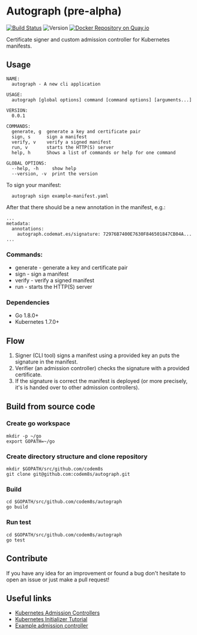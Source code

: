 # Autograph (pre-alpha)
[![Build Status](https://travis-ci.org/codem8s/autograph.svg?branch=master)](https://travis-ci.org/codem8s/autograph)
![Version](https://img.shields.io/badge/version-0.0.1-brightgreen.svg)
[![Docker Repository on Quay.io](https://quay.io/repository/codem8s/autograph/status "Docker Repository on Quay.io")](https://quay.io/repository/codem8s/autograph)

Certificate signer and custom admission controller for Kubernetes manifests.

## Usage

    NAME:
      autograph - A new cli application

    USAGE:
      autograph [global options] command [command options] [arguments...]

    VERSION:
      0.0.1

    COMMANDS:
      generate, g  generate a key and certificate pair
      sign, s      sign a manifest
      verify, v    verify a signed manifest
      run, v       starts the HTTP(S) server
      help, h      Shows a list of commands or help for one command

    GLOBAL OPTIONS:
      --help, -h     show help
      --version, -v  print the version
      
 To sign your manifest:
 
      autograph sign example-manifest.yaml
    
After that there should be a new annotation in the manifest, e.g.:

    ...
    metadata:
      annotations:
        autograph.codemat.es/signature: 72976B7400E7630F846501847CB04A...
    ...

### Commands:
- generate - generate a key and certificate pair
- sign - sign a manifest
- verify - verify a signed manifest
- run - starts the HTTP(S) server

### Dependencies

- Go 1.8.0+
- Kubernetes 1.7.0+

## Flow

1. Signer (CLI tool) signs a manifest using a provided key an puts the signature in the manifest.
2. Verifier (an admission controller) checks the signature with a provided certificate.
3. If the signature is correct the manifest is deployed (or more precisely, it's is handed over to other admission controllers).

## Build from source code

### Create go workspace

    mkdir -p ~/go
    export GOPATH=~/go
    
### Create directory structure and clone repository
    
    mkdir $GOPATH/src/github.com/codem8s
    git clone git@github.com:codem8s/autograph.git
    
### Build
    
    cd $GOPATH/src/github.com/codem8s/autograph
    go build
    
### Run test

    cd $GOPATH/src/github.com/codem8s/autograph
    go test

## Contribute

If you have any idea for an improvement or found a bug don't hesitate to open an issue or just make a pull request!

## Useful links

- [Kubernetes Admission Controllers](https://kubernetes.io/docs/admin/extensible-admission-controllers)
- [Kubernetes Initializer Tutorial](https://github.com/kelseyhightower/kubernetes-initializer-tutorial)
- [Example admission controller](https://github.com/caesarxuchao/example-webhook-admission-controller)
